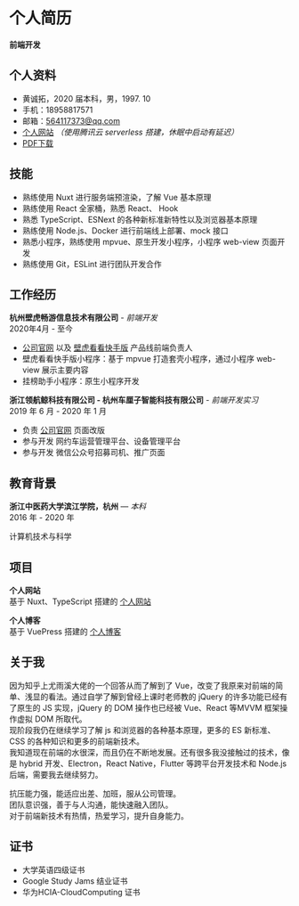 # 个人简历

**前端开发**

## 个人资料

* 黄诚拓，2020 届本科，男，1997. 10
* 手机：18958817571
* 邮箱：564117373@qq.com
* [个人网站](https://www.huangchengtuo.com) *（使用腾讯云 serverless 搭建，休眠中启动有延迟）*
* [PDF下载](https://s1.huangchengtuo.com/pdf/黄诚拓前端简历.pdf)

## 技能

* 熟练使用 Nuxt 进行服务端预渲染，了解 Vue 基本原理
* 熟练使用 React 全家桶，熟悉 React、 Hook
* 熟悉 TypeScript、ESNext 的各种新标准新特性以及浏览器基本原理
* 熟练使用 Node.js、Docker 进行前端线上部署、mock 接口
* 熟悉小程序，熟练使用 mpvue、原生开发小程序，小程序 web-view 页面开发
* 熟练使用 Git，ESLint 进行团队开发合作

## 工作经历

**杭州壁虎畅游信息技术有限公司** - *前端开发*  
2020年4月 - 至今

* [公司官网](https://www.bihukankan.com) 以及 [壁虎看看快手版](https://www.bihukankan.com/main) 产品线前端负责人
* 壁虎看看快手版小程序：基于 mpvue 打造套壳小程序，通过小程序 web-view 展示主要内容
* 挂榜助手小程序：原生小程序开发

<QRCode />

**浙江领航鲸科技有限公司 - 杭州车厘子智能科技有限公司** - *前端开发实习*  
2019 年 6 月 - 2020 年 1 月

* 负责 [公司官网](http://www.ccclubs.com/) 页面改版
* 参与开发 网约车运营管理平台、设备管理平台
* 参与开发 微信公众号招募司机、推广页面

## 教育背景

**浙江中医药大学滨江学院，杭州** — *本科*  
2016 年 - 2020 年

计算机技术与科学

## 项目

**个人网站**  
基于 Nuxt、TypeScript 搭建的 [个人网站](https://www.huangchengtuo.com)  

**个人博客**  
基于 VuePress 搭建的 [个人博客](/)

## 关于我

因为知乎上尤雨溪大佬的一个回答从而了解到了 Vue，改变了我原来对前端的简单、浅显的看法。通过自学了解到曾经上课时老师教的 jQuery 的许多功能已经有了原生的 JS 实现，jQuery 的 DOM 操作也已经被 Vue、React 等MVVM 框架操作虚拟 DOM 所取代。  
现阶段我仍在继续学习了解 js 和浏览器的各种基本原理，更多的 ES 新标准、CSS 的各种知识和更多的前端新技术。  
我知道现在前端的水很深，而且仍在不断地发展。还有很多我没接触过的技术，像是 hybrid 开发、Electron，React Native，Flutter 等跨平台开发技术和 Node.js 后端，需要我去继续努力。

抗压能力强，能适应出差、加班，服从公司管理。  
团队意识强，善于与人沟通，能快速融入团队。  
对于前端新技术有热情，热爱学习，提升自身能力。

## 证书

* 大学英语四级证书
* Google Study Jams 结业证书
* 华为HCIA-CloudComputing 证书
